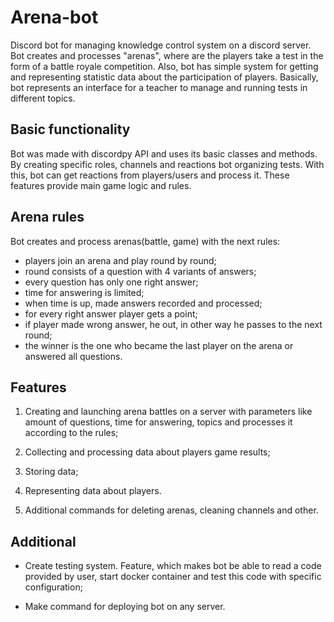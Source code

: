 # Arena-bot
Discord bot for managing knowledge control system on a discord server. Bot creates and processes "arenas", where are the
players take a test in the form of a battle royale competition. Also, bot has simple system for getting and representing
statistic data about the participation of players. Basically, bot represents an interface for a teacher to manage and 
running tests in different topics.

## Basic functionality
Bot was made with discordpy API and uses its basic classes and methods. By creating specific roles, channels and 
reactions bot organizing tests. With this, bot can get reactions from players/users and process it. These features 
provide main game logic and rules.

## Arena rules
Bot creates and process arenas(battle, game) with the next rules:
- players join an arena and play round by round;
- round consists of a question with 4 variants of answers;
- every question has only one right answer;
- time for answering is limited;
- when time is up, made answers recorded and processed;
- for every right answer player gets a point;
- if player made wrong answer, he out, in other way he passes to the next round;
- the winner is the one who became the last player on the arena or answered all questions.

## Features
1) Creating and launching arena battles on a server with parameters like amount of questions, time for answering, 
   topics and processes it according to the rules;
    
2) Collecting and processing data about players game results;
3) Storing data;
4) Representing data about players.
5) Additional commands for deleting arenas, cleaning channels and other.

## Additional
- Create testing system. Feature, which makes bot be able to read a code provided by user, start docker container and 
  test this code with specific configuration;
  
- Make command for deploying bot on any server.
